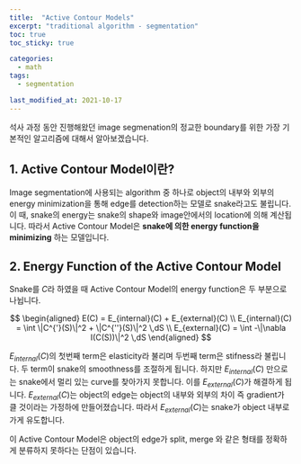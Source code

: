 ```yaml
---
title:  "Active Contour Models"
excerpt: "traditional algorithm - segmentation"
toc: true
toc_sticky: true

categories:
  - math
tags:
  - segmentation

last_modified_at: 2021-10-17
---
```

석사 과정 동안 진행해왔던 image segmenation의 정교한 boundary를 위한 가장 기본적인 알고리즘에 대해서 알아보겠습니다. 

## 1. Active Contour Model이란?
Image segmentation에 사용되는 algorithm 중 하나로 object의 내부와 외부의 energy minimization을 통해 edge를 detection하는 모델로 snake라고도 불립니다. 이 때, snake의 energy는 snake의 shape와 image안에서의 location에 의해 계산됩니다. 따라서 Active Contour Model은 **snake에 의한 energy function을 minimizing** 하는 모델입니다. 

## 2. Energy Function of the Active Contour Model
Snake를 $C$라 하였을 때 Active Contour Model의 energy function은 두 부분으로 나뉩니다.

$$
\begin{aligned}
E(C) = E_{internal}(C) + E_{external}(C) \\
E_{internal}(C) = \int \|C^{'}(S)\|^2 + \|C^{''}(S)\|^2 \,dS \\
E_{external}(C) = \int -\|\nabla I(C(S))\|^2 \,dS 
\end{aligned}
$$

$E_{internal}(C)$의 첫번째 term은 elasticity라 불리며 두번째 term은 stifness라 불립니다. 두 term이 snake의 smoothness를 조절하게 됩니다. 하지만 $E_{internal}(C)$ 만으로는 snake에서 멀리 있는 curve를 찾아가지 못합니다. 이를 $E_{external}(C)$가 해결하게 됩니다. $E_{external}(C)$는 object의 edge는 object의 내부와 외부의 차이 즉 gradient가 클 것이라는 가정하에 만들어졌습니다. 따라서 $E_{external}(C)$는 snake가 object 내부로 가게 유도합니다. 

이 Active Contour Model은 object의 edge가 split, merge 와 같은 형태를 정확하게 분류하지 못하다는 단점이 있습니다. 
